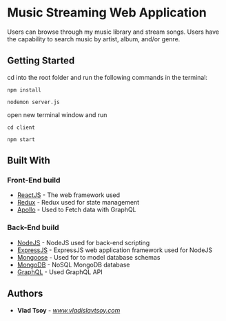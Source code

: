 # Music Streaming Web Application

Users can browse through my music library and stream songs.  Users have the capability to search music by artist, album, and/or genre.

## Getting Started

cd into the root folder and run the following commands in the terminal:
```
npm install
```
```
nodemon server.js
```
open new terminal window and run
```
cd client
```
```
npm start
```

## Built With

### Front-End build
* [ReactJS](https://reactjs.org/docs/getting-started.html) - The web framework used
* [Redux](https://redux.js.org/) - Redux used for state management
* [Apollo](https://www.apollographql.com/docs/react/) - Used to Fetch data with GraphQL

### Back-End build
* [NodeJS](https://nodejs.org/en/docs/) - NodeJS used for back-end scripting
* [ExpressJS](https://expressjs.com/en/guide/routing.html) - ExpressJS web application framework used for NodeJS
* [Mongoose](https://mongoosejs.com/docs/guide.html) - Used for to model database schemas
* [MongoDB](https://docs.mongodb.com/) - NoSQL MongoDB database
* [GraphQL](https://graphql.org/) - Used GraphQL API

## Authors

* **Vlad Tsoy** - *www.vladislavtsoy.com*
